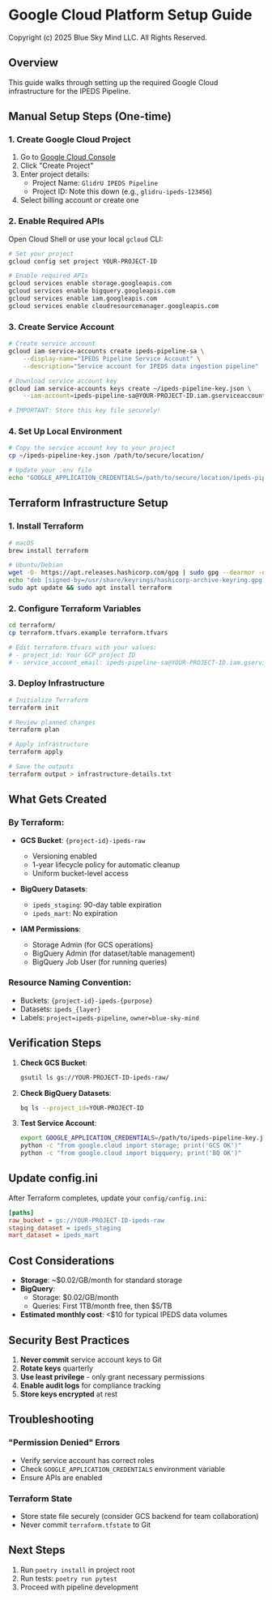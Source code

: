 # Google Cloud Platform Setup Guide

Copyright (c) 2025 Blue Sky Mind LLC. All Rights Reserved.

## Overview

This guide walks through setting up the required Google Cloud infrastructure for the IPEDS Pipeline.

## Manual Setup Steps (One-time)

### 1. Create Google Cloud Project

1. Go to [Google Cloud Console](https://console.cloud.google.com)
2. Click "Create Project"
3. Enter project details:
   - Project Name: `GlidrU IPEDS Pipeline`
   - Project ID: Note this down (e.g., `glidru-ipeds-123456`)
4. Select billing account or create one

### 2. Enable Required APIs

Open Cloud Shell or use your local `gcloud` CLI:

```bash
# Set your project
gcloud config set project YOUR-PROJECT-ID

# Enable required APIs
gcloud services enable storage.googleapis.com
gcloud services enable bigquery.googleapis.com
gcloud services enable iam.googleapis.com
gcloud services enable cloudresourcemanager.googleapis.com
```

### 3. Create Service Account

```bash
# Create service account
gcloud iam service-accounts create ipeds-pipeline-sa \
    --display-name="IPEDS Pipeline Service Account" \
    --description="Service account for IPEDS data ingestion pipeline"

# Download service account key
gcloud iam service-accounts keys create ~/ipeds-pipeline-key.json \
    --iam-account=ipeds-pipeline-sa@YOUR-PROJECT-ID.iam.gserviceaccount.com

# IMPORTANT: Store this key file securely!
```

### 4. Set Up Local Environment

```bash
# Copy the service account key to your project
cp ~/ipeds-pipeline-key.json /path/to/secure/location/

# Update your .env file
echo "GOOGLE_APPLICATION_CREDENTIALS=/path/to/secure/location/ipeds-pipeline-key.json" >> .env
```

## Terraform Infrastructure Setup

### 1. Install Terraform

```bash
# macOS
brew install terraform

# Ubuntu/Debian
wget -O- https://apt.releases.hashicorp.com/gpg | sudo gpg --dearmor -o /usr/share/keyrings/hashicorp-archive-keyring.gpg
echo "deb [signed-by=/usr/share/keyrings/hashicorp-archive-keyring.gpg] https://apt.releases.hashicorp.com $(lsb_release -cs) main" | sudo tee /etc/apt/sources.list.d/hashicorp.list
sudo apt update && sudo apt install terraform
```

### 2. Configure Terraform Variables

```bash
cd terraform/
cp terraform.tfvars.example terraform.tfvars

# Edit terraform.tfvars with your values:
# - project_id: Your GCP project ID
# - service_account_email: ipeds-pipeline-sa@YOUR-PROJECT-ID.iam.gserviceaccount.com
```

### 3. Deploy Infrastructure

```bash
# Initialize Terraform
terraform init

# Review planned changes
terraform plan

# Apply infrastructure
terraform apply

# Save the outputs
terraform output > infrastructure-details.txt
```

## What Gets Created

### By Terraform:
- **GCS Bucket**: `{project-id}-ipeds-raw`
  - Versioning enabled
  - 1-year lifecycle policy for automatic cleanup
  - Uniform bucket-level access

- **BigQuery Datasets**:
  - `ipeds_staging`: 90-day table expiration
  - `ipeds_mart`: No expiration

- **IAM Permissions**:
  - Storage Admin (for GCS operations)
  - BigQuery Admin (for dataset/table management)
  - BigQuery Job User (for running queries)

### Resource Naming Convention:
- Buckets: `{project-id}-ipeds-{purpose}`
- Datasets: `ipeds_{layer}`
- Labels: `project=ipeds-pipeline`, `owner=blue-sky-mind`

## Verification Steps

1. **Check GCS Bucket**:
   ```bash
   gsutil ls gs://YOUR-PROJECT-ID-ipeds-raw/
   ```

2. **Check BigQuery Datasets**:
   ```bash
   bq ls --project_id=YOUR-PROJECT-ID
   ```

3. **Test Service Account**:
   ```bash
   export GOOGLE_APPLICATION_CREDENTIALS=/path/to/ipeds-pipeline-key.json
   python -c "from google.cloud import storage; print('GCS OK')"
   python -c "from google.cloud import bigquery; print('BQ OK')"
   ```

## Update config.ini

After Terraform completes, update your `config/config.ini`:

```ini
[paths]
raw_bucket = gs://YOUR-PROJECT-ID-ipeds-raw
staging_dataset = ipeds_staging
mart_dataset = ipeds_mart
```

## Cost Considerations

- **Storage**: ~$0.02/GB/month for standard storage
- **BigQuery**: 
  - Storage: $0.02/GB/month
  - Queries: First 1TB/month free, then $5/TB
- **Estimated monthly cost**: <$10 for typical IPEDS data volumes

## Security Best Practices

1. **Never commit** service account keys to Git
2. **Rotate keys** quarterly
3. **Use least privilege** - only grant necessary permissions
4. **Enable audit logs** for compliance tracking
5. **Store keys encrypted** at rest

## Troubleshooting

### "Permission Denied" Errors
- Verify service account has correct roles
- Check `GOOGLE_APPLICATION_CREDENTIALS` environment variable
- Ensure APIs are enabled

### Terraform State
- Store state file securely (consider GCS backend for team collaboration)
- Never commit `terraform.tfstate` to Git

## Next Steps

1. Run `poetry install` in project root
2. Run tests: `poetry run pytest`
3. Proceed with pipeline development
